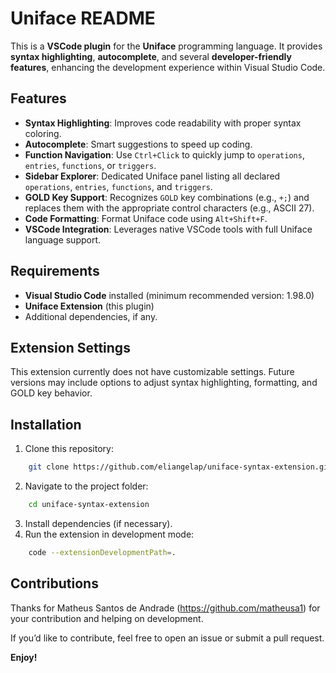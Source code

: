# Uniface README

This is a **VSCode plugin** for the **Uniface** programming language. It provides **syntax highlighting**, **autocomplete**, and several **developer-friendly features**, enhancing the development experience within Visual Studio Code.

## Features

- **Syntax Highlighting**: Improves code readability with proper syntax coloring.
- **Autocomplete**: Smart suggestions to speed up coding.
- **Function Navigation**: Use `Ctrl+Click` to quickly jump to `operations`, `entries`, `functions`, or `triggers`.
- **Sidebar Explorer**: Dedicated Uniface panel listing all declared `operations`, `entries`, `functions`, and `triggers`.
- **GOLD Key Support**: Recognizes `GOLD` key combinations (e.g., `+;`) and replaces them with the appropriate control characters (e.g., ASCII 27).
- **Code Formatting**: Format Uniface code using `Alt+Shift+F`.
- **VSCode Integration**: Leverages native VSCode tools with full Uniface language support.

## Requirements

- **Visual Studio Code** installed (minimum recommended version: 1.98.0)
- **Uniface Extension** (this plugin)
- Additional dependencies, if any.

## Extension Settings

This extension currently does not have customizable settings. Future versions may include options to adjust syntax highlighting, formatting, and GOLD key behavior.

## Installation

1. Clone this repository:
```sh
    git clone https://github.com/eliangelap/uniface-syntax-extension.git
```

2. Navigate to the project folder:
```sh
    cd uniface-syntax-extension
```

3. Install dependencies (if necessary).
4. Run the extension in development mode:
```sh
    code --extensionDevelopmentPath=.
```

## Contributions
Thanks for Matheus Santos de Andrade (https://github.com/matheusa1) for your contribution and helping on development.

If you’d like to contribute, feel free to open an issue or submit a pull request.

**Enjoy!**
